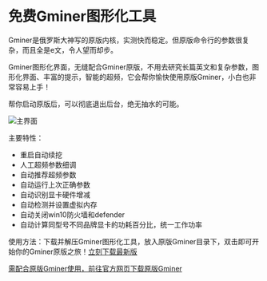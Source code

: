 # 免费Gminer图形化工具

Gminer是俄罗斯大神写的原版内核，实测快而稳定。但原版命令行的参数很复杂，而且全是e文，令人望而却步。

Gminer图形化界面，无缝配合Gminer原版，不用去研究长篇英文和复杂参数，图形化界面、丰富的提示，智能的超频，它会帮你愉快使用原版Gminer，小白也非常容易上手！

帮你启动原版后，可以彻底退出后台，绝无抽水的可能。

![主界面](https://github.com/MagicXC/GminerUITool/blob/main/newUI.jpg)

主要特性：
* 重启自动续挖
* 人工超频参数细调
* 自动推荐超频参数
* 自动运行上次正确参数
* 自动识别显卡硬件增减
* 自动检测并设置虚拟内存
* 自动关闭win10防火墙和defender
* 自动计算同型号不同品牌显卡的功耗百分比，统一工作功率

使用方法：下载并解压Gminer图形化工具，放入原版Gminer目录下，双击即可开始你的Gminer原版之旅！[立刻下载最新版](https://github.com/MagicXC/GminerUITool/releases)

[需配合原版Gminer使用，前往官方网页下载原版Gminer](https://github.com/develsoftware/GMinerRelease/releases)
